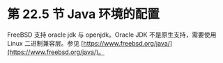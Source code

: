 # 第 22.5 节 Java 环境的配置

FreeBSD 支持 oracle jdk 与 openjdk。Oracle JDK 不是原生支持，需要使用 Linux 二进制兼容层。参见 [https://www.freebsd.org/java/](https://www.freebsd.org/java/)。